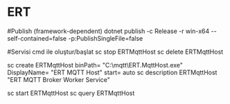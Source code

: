 # ERT

#Publish (framework-dependent)
dotnet publish -c Release -r win-x64 --self-contained=false -p:PublishSingleFile=false

#Servisi cmd ile oluştur/başlat
sc stop ERTMqttHost
sc delete ERTMqttHost

sc create ERTMqttHost binPath= "C:\mqtt\ERT.MqttHost.exe" DisplayName= "ERT MQTT Host" start= auto
sc description ERTMqttHost "ERT MQTT Broker Worker Service"

sc start ERTMqttHost
sc query ERTMqttHost

